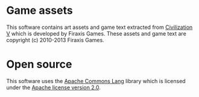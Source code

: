 Game assets
===========

This software contains art assets and game text extracted
from [Civilization V][civilization-v] which is developed by Firaxis Games.
These assets and game text are copyright (c) 2010-2013 Firaxis Games.


Open source
===========

This software uses the [Apache Commons Lang][commons-lang] library which
is licensed under the [Apache license version 2.0][apache-license].


[civilization-v]: http://www.civilization5.com/
[commons-lang]: http://projects.apache.org/projects/commons_lang.html
[apache-license]: http://www.apache.org/licenses/LICENSE-2.0
